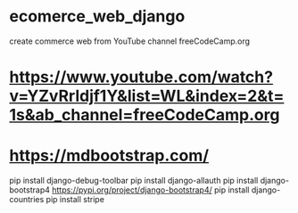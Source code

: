 # ecomerce_web_django
create commerce web from YouTube channel freeCodeCamp.org

# https://www.youtube.com/watch?v=YZvRrldjf1Y&list=WL&index=2&t=1s&ab_channel=freeCodeCamp.org
# https://mdbootstrap.com/


pip install django-debug-toolbar
pip install django-allauth
pip install django-bootstrap4   https://pypi.org/project/django-bootstrap4/
pip install django-countries
pip install stripe



<!-- 3.07 live cycle of order -->
<!-- 3.31 default addresses -->

<!-- todo crete the signal for profile creation  -->